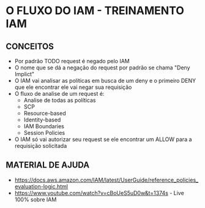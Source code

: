 # O FLUXO DO IAM - TREINAMENTO IAM

## CONCEITOS

* Por padrão TODO request é negado pelo IAM
* O nome que se dá a negação do request por padrão se chama "Deny Implict"
* O IAM vai analisar as políticas em busca de um deny e o primeiro DENY que ele encontrar ele vai negar sua requisição
* O fluxo de analise de um request é:
  * Analise de todas as políticas
  * SCP
  * Resource-based
  * Identity-based
  * IAM Boundaries
  * Session Policies
* O IAM só vai autorizar seu request se ele encontrar um ALLOW para a requisição solicitada

## MATERIAL DE AJUDA

* https://docs.aws.amazon.com/IAM/latest/UserGuide/reference_policies_evaluation-logic.html
* https://www.youtube.com/watch?v=cBoUeS5uD0w&t=1374s - Live 100% sobre IAM

